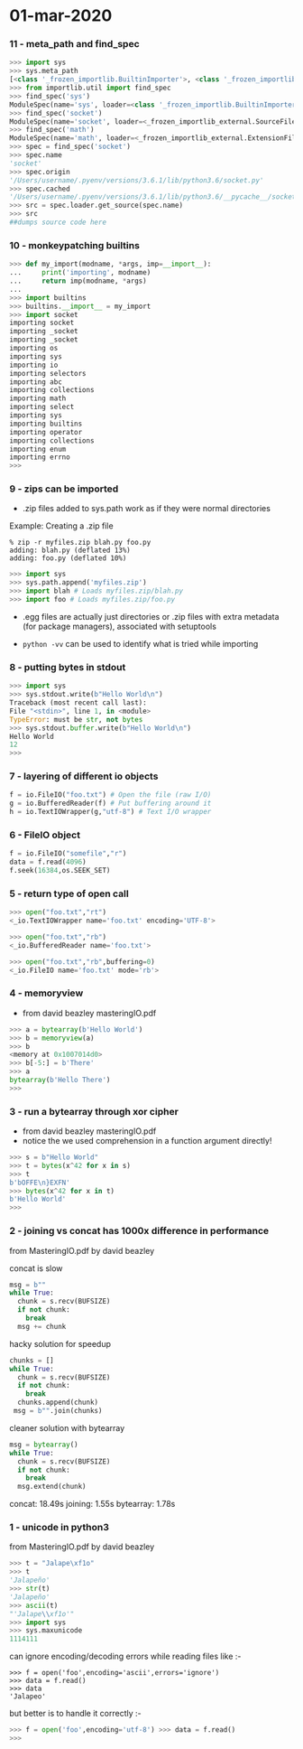 # 01-mar-2020

### 11 - meta_path and find_spec 

```python
>>> import sys
>>> sys.meta_path
[<class '_frozen_importlib.BuiltinImporter'>, <class '_frozen_importlib.FrozenImporter'>, <class '_frozen_importlib_external.PathFinder'>]
>>> from importlib.util import find_spec
>>> find_spec('sys')
ModuleSpec(name='sys', loader=<class '_frozen_importlib.BuiltinImporter'>)
>>> find_spec('socket')
ModuleSpec(name='socket', loader=<_frozen_importlib_external.SourceFileLoader object at 0x11057f908>, origin='/Users/username/.pyenv/versions/3.6.1/lib/python3.6/socket.py')
>>> find_spec('math')
ModuleSpec(name='math', loader=<_frozen_importlib_external.ExtensionFileLoader object at 0x11057f9b0>, origin='/Users/username/.pyenv/versions/3.6.1/lib/python3.6/lib-dynload/math.cpython-36m-darwin.so')
>>> spec = find_spec('socket')
>>> spec.name
'socket'
>>> spec.origin
'/Users/username/.pyenv/versions/3.6.1/lib/python3.6/socket.py'
>>> spec.cached
'/Users/username/.pyenv/versions/3.6.1/lib/python3.6/__pycache__/socket.cpython-36.pyc'
>>> src = spec.loader.get_source(spec.name)
>>> src
##dumps source code here
```

### 10 - monkeypatching builtins

```python
>>> def my_import(modname, *args, imp=__import__):
...     print('importing', modname)
...     return imp(modname, *args)
...
>>> import builtins
>>> builtins.__import__ = my_import
>>> import socket
importing socket
importing _socket
importing _socket
importing os
importing sys
importing io
importing selectors
importing abc
importing collections
importing math
importing select
importing sys
importing builtins
importing operator
importing collections
importing enum
importing errno
>>>
```

### 9 - zips can be imported

- .zip files added to sys.path work as if they were normal directories

Example: Creating a .zip file
```
% zip -r myfiles.zip blah.py foo.py 
adding: blah.py (deflated 13%) 
adding: foo.py (deflated 10%)
```

```python
>>> import sys
>>> sys.path.append('myfiles.zip')
>>> import blah # Loads myfiles.zip/blah.py
>>> import foo # Loads myfiles.zip/foo.py
```

- .egg files are actually just directories or .zip files with extra metadata (for package managers), associated with setuptools

- ```python -vv``` can be used to identify what is tried while importing


### 8 - putting bytes in stdout

```python
>>> import sys
>>> sys.stdout.write(b"Hello World\n") 
Traceback (most recent call last):
File "<stdin>", line 1, in <module> 
TypeError: must be str, not bytes
>>> sys.stdout.buffer.write(b"Hello World\n") 
Hello World
12
>>>
```

### 7 - layering of different io objects

```python
f = io.FileIO("foo.txt") # Open the file (raw I/O) 
g = io.BufferedReader(f) # Put buffering around it 
h = io.TextIOWrapper(g,"utf-8") # Text I/O wrapper
```

### 6 - FileIO object

```python
f = io.FileIO("somefile","r") 
data = f.read(4096) 
f.seek(16384,os.SEEK_SET)
```

### 5 - return type of open call

```python
>>> open("foo.txt","rt")
<_io.TextIOWrapper name='foo.txt' encoding='UTF-8'> 

>>> open("foo.txt","rb")
<_io.BufferedReader name='foo.txt'>

>>> open("foo.txt","rb",buffering=0)
<_io.FileIO name='foo.txt' mode='rb'>
```

### 4 - memoryview

- from david beazley masteringIO.pdf

```python
>>> a = bytearray(b'Hello World') 
>>> b = memoryview(a)
>>> b
<memory at 0x1007014d0>
>>> b[-5:] = b'There'
>>> a
bytearray(b'Hello There') 
>>>
```

### 3 - run a bytearray through xor cipher

- from david beazley masteringIO.pdf
- notice the we used comprehension in a function argument directly!

```python
>>> s = b"Hello World"
>>> t = bytes(x^42 for x in s) 
>>> t
b'bOFFE\n}EXFN'
>>> bytes(x^42 for x in t) 
b'Hello World'
>>>
```

### 2 - joining vs concat has 1000x difference in performance

from MasteringIO.pdf by david beazley

concat is slow
```python
msg = b"" 
while True:
  chunk = s.recv(BUFSIZE) 
  if not chunk:
    break 
  msg += chunk
```

hacky solution for speedup
```python
chunks = [] 
while True:
  chunk = s.recv(BUFSIZE) 
  if not chunk:
    break 
  chunks.append(chunk)
 msg = b"".join(chunks)
```

cleaner solution with bytearray
```python
msg = bytearray() 
while True:
  chunk = s.recv(BUFSIZE) 
  if not chunk:
    break
  msg.extend(chunk)
```

concat: 18.49s
joining: 1.55s
bytearray: 1.78s

### 1 - unicode in python3

from MasteringIO.pdf by david beazley

```python
>>> t = "Jalape\xf1o"
>>> t
'Jalapeño'
>>> str(t)
'Jalapeño'
>>> ascii(t)
"'Jalape\\xf1o'"
>>> import sys
>>> sys.maxunicode
1114111
```

can ignore encoding/decoding errors while reading files like :-

```python3
>>> f = open('foo',encoding='ascii',errors='ignore') 
>>> data = f.read()
>>> data
'Jalapeo'
```
but better is to handle it correctly :-

```python
>>> f = open('foo',encoding='utf-8') >>> data = f.read()
>>>
```
